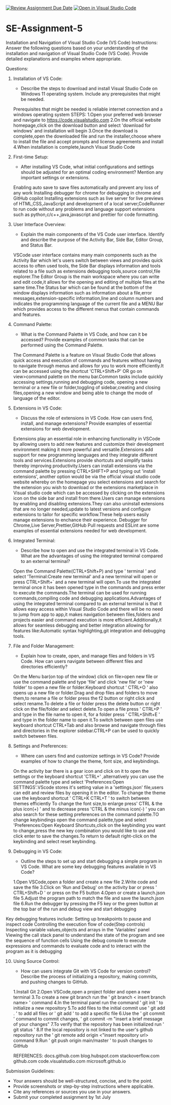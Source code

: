 [![Review Assignment Due Date](https://classroom.github.com/assets/deadline-readme-button-22041afd0340ce965d47ae6ef1cefeee28c7c493a6346c4f15d667ab976d596c.svg)](https://classroom.github.com/a/XoLGRbHq)
[![Open in Visual Studio Code](https://classroom.github.com/assets/open-in-vscode-2e0aaae1b6195c2367325f4f02e2d04e9abb55f0b24a779b69b11b9e10269abc.svg)](https://classroom.github.com/online_ide?assignment_repo_id=15327595&assignment_repo_type=AssignmentRepo)
# SE-Assignment-5
Installation and Navigation of Visual Studio Code (VS Code)
 Instructions:
Answer the following questions based on your understanding of the installation and navigation of Visual Studio Code (VS Code). Provide detailed explanations and examples where appropriate.

 Questions:

1. Installation of VS Code:
   - Describe the steps to download and install Visual Studio Code on Windows 11 operating system. Include any prerequisites that might be needed.

   Prerequisites that might be needed is reliable internet connection and a windows operating system
   STEPS:
   1.Open your preferred web browser and navigate to https://code.visualstudio.com
   2.On the official website homepage,click on the download button and select 'download for windows' and installation will begin
   3.Once the download is complete,open the downloaded file and run the installer,choose where to install the file and accept prompts and license agreements and install
   4.When installation is complete,launch Visual Studio Code

2. First-time Setup:
   - After installing VS Code, what initial configurations and settings should be adjusted for an optimal coding environment? Mention any important settings or extensions.

   Enabling auto save to save files automatically and prevent any loss of any work
   Installing debugger for chrome for debugging in chrome and GitHub copilot
   Installing extensions such as live server for live previews of HTML,CSS,JavaScript and development of a local server,CodeRunner to run code without any problems and language support extensions such as python,c/c++,java,javascript and prettier for code formatting.

3. User Interface Overview:
   - Explain the main components of the VS Code user interface. Identify and describe the purpose of the Activity Bar, Side Bar, Editor Group, and Status Bar.

   VSCode user interface contains many main components such as the Activity Bar which let's users switch between views and provides quick access to often used tools, the Side Bar displays information and tools related to a file such as extensions debugging tools,source control,file explorer.The Editor Group is the main workspace where you can write and edit code,it allows for the opening and editing of multiple files at the same time.The Status bar which can be found at the bottom of the window displays information such as information about a file,error messages,extension-specific information,line and column numbers and indicates the programming language of the current file and a MENU Bar which provides access to the different menus that contain commands and features.


4. Command Palette:
   - What is the Command Palette in VS Code, and how can it be accessed? Provide examples of common tasks that can be performed using the Command Palette.

   The Command Palette is a feature on Visual Studio Code that allows quick access and execution of commands and features without having to navigate through menus and allows for you to work more efficiently.It can be accessed using the shortcut 'CTRL+Shift+P' OR go on view>command palette on the menu bar.Common tasks include quickly accessing settings,running and debugging code, opening a new terminal or a new file or folder,toggling of sidebar,creating and closing files,opening a new window and being able to change the mode of language of the editor.


5. Extensions in VS Code:
   - Discuss the role of extensions in VS Code. How can users find, install, and manage extensions? Provide examples of essential extensions for web development.

   Extensions play an essential role in enhancing functionality in VSCode by allowing users to add new features and customize their development environment making it more powerful and versatile.Extensions add support for new programming languages and they integrate different tools and services.Extensions provide shortcuts and simplify tasks thereby improving productivity.Users can install extensions via the command palette by pressing CTRL+SHIFT+P and typing out 'install extensions', another option would be via the official visual studio code website whereby on the homepage you select extensions and search for the extension you wish to download or the extensions marketplace in Visual studio code which can be accessed by clicking on the extensions icon on the side bar and install from there.Users can manage extensions by enabling and disabling extensions.They can also uninstall extensions that are no longer needed,update to latest versions and configure extensions to tailor for specific workflow.These help users easily manage extensions to enchance their experience.
   Debugger for Chrome,Live Server,Prettier,GitHub Pull requests and ESLint are some examples of essential extensions needed for web development.

6. Integrated Terminal:
   - Describe how to open and use the integrated terminal in VS Code. What are the advantages of using the integrated terminal compared to an external terminal?

    Open the Command Palette(CTRL+Shift+P) and type ' terminal ' and select 'Terminal:Create new terminal' and a new terminal will open or press CTRL+Shift+` and a new terminal will open.To use the integrated terminal once it has been opened type in the commands and press enter to execute the commands.The terminal can be used for running commands,compiling code and debugging applications.Advantages of using the integrated terminal compared to an external terminal is that it allows easy access within Visual Studio Code and there will be no need to jump from app to app,it makes navigation between files,folders and projects easier and command execution is more efficient.Additionally,it allows for seamless debugging and better integration allowing for features like:Automatic syntax highlighting,git integration and debugging tools.

7. File and Folder Management:
   - Explain how to create, open, and manage files and folders in VS Code. How can users navigate between different files and directories efficiently?

   On the Menu bar(on top of the window) click on file>open new file or use the command palette and type 'file' and click 'new file' or 'new folder' to open a new file or folder.Keyboard shortcut ' CTRL+O ' also opens up a new file or folder.Drag and drop files and folders to move them,to rename a file or folder press the f2 button or right click and select rename.To delete a file or folder press the delete button or right click on the file/folder and select delete.To open a file press ' CTRL+P ' and type in the file name to open it, for a folder press ' CTRL+Shift+E ' and type in the folder name to open it.To switch between open files use keyboard shortcut CTRL+Tab and also browse and navigate through files and directories in the explorer sidebar.CTRL+P can be used to quickly switch between files.

8. Settings and Preferences:
   - Where can users find and customize settings in VS Code? Provide examples of how to change the theme, font size, and keybindings.

   On the activity bar there is a gear icon and click on it to open the settings or the keyboard shortcut 'CTRL+' ,alternatively you can use the command palette type and select 'Preferences:Open SETTINGS'.VScode stores it's setting value in a 'settings.json' file,users can edit and review files by opening it in the editor.
   To change the theme use the keyboard shortcut ' CTRL+K CTRL+T ' to switch between themes efficiently 
   To change the font size,to enlarge press' CTRL & the plus icon(+) ' and to decrease press 'CTRL & the minus icon(-) ' you can also search for these setting preferences on the command palette.TO change keybindings open the command palette,type and select 'Preferences:Open Keyboard Shortcuts,click on the keybinding you want to change,press the new key combination you would like to use and click enter to save the changes.To return to default right-click on the keybinding and select reset keybinding.

9. Debugging in VS Code:
   - Outline the steps to set up and start debugging a simple program in VS Code. What are some key debugging features available in VS Code?

   1.Open VSCode,open a folder and create a new file
   2.Write code and save the file
   3.Click on 'Run and Debug' on the activity bar or press ' CTRL+Shift+D ' or press on the F5 button 
   4.Open or create a launch.json file
   5.Adjust the program path to match the file and save the launch.json file
   6.Run the debugger by pressing the F5 key or the green button at the top bar of the run and debug view and start debugging
 
 Key debugging features include:
 Setting up breakpoints to pause and inspect code
 Controlling the execution flow of code(Step controls)
 Inspecting variable values,objects and arrays in the 'Variables' panel
 Viewing the call stack panel to understand the state of the program and see the sequence of function cells
 Using the debug console to execute expressions and commands to evaluate code and to interact with the program as it is debugging

10. Using Source Control:
    - How can users integrate Git with VS Code for version control? Describe the process of initializing a repository, making commits, and pushing changes to GitHub.

    1.Install Git
    2.Open VSCode,open a project folder and open a new terminal
    3.To create a new git branch run the ' git branch < insert branch name> ' command
    4.In the terminal panel run the command ' git init ' to initialize a new repository
    5.To add files to the initial commit use ' git add . ' to add all files or ' git add <insert file name> ' to add a specific file
    6.Use the ' git commit ' command to commit changes, ' git commit -m "insert a brief message of your changes"
    7.To verify that the repository has been initialized run ' git status '
    8.If the local repository is not linked to the user's github repository run the ' git remote add origin <"insert repository url>  command
    9.Run ' git push origin main/master ' to push changes to GitHub


    REFERENCES:
    docs.github.com
    blog.hubspot.com
    stackoverflow.com
    github.com
    code.visualstudio.com
    microsoft.github.io


 Submission Guidelines:
- Your answers should be well-structured, concise, and to the point.
- Provide screenshots or step-by-step instructions where applicable.
- Cite any references or sources you use in your answers.
- Submit your completed assignment by 1st July 

